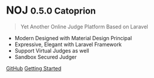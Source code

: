 # NOJ <small>0.5.0 Catoprion</small>

> Yet Another Online Judge Platform Based on Laravel

- Modern Designed with Material Design Principal
- Expressive, Elegant with Laravel Framework
- Support Virtual Judges as well
- Sandbox Secured Judger

[GitHub](https://github.com/ZsgsDesign/NOJ/)
[Getting Started](#noj-documentation)